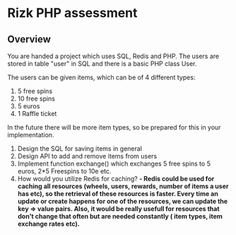 # Rizk PHP assessment

## Overview
You are handed a project which uses SQL, Redis and PHP.
The users are stored in table "user" in SQL and there is a basic PHP class User.

The users can be given items, which can be of 4 different types:

1. 5 free spins
2. 10 free spins
3. 5 euros
4. 1 Raffle ticket

In the future there will be more item types, so be prepared for this in your implementation.

1. Design the SQL for saving items in general
2. Design API to add and remove items from users
3. Implement function exchange() which exchanges 5 free spins to 5 euros, 2*5 Freespins to 10e etc.
4. How would you utilize Redis for caching?
   **- Redis could be used for caching all resources (wheels, users, rewards, number of items a user has etc), so the retrieval of these resources is faster.
   Every time an update or create happens for one of the resources, we can update the key => value pairs. Also, it would be really usefull for
   resources that don't change that often but are needed constantly ( item types, item exchange rates etc).**
